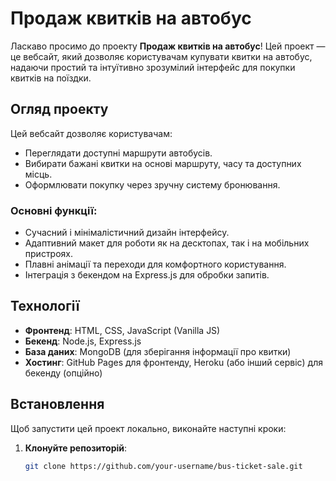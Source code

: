 # Продаж квитків на автобус

Ласкаво просимо до проекту **Продаж квитків на автобус**! Цей проект — це вебсайт, який дозволяє користувачам купувати квитки на автобус, надаючи простий та інтуїтивно зрозумілий інтерфейс для покупки квитків на поїздки.

## Огляд проекту

Цей вебсайт дозволяє користувачам:
- Переглядати доступні маршрути автобусів.
- Вибирати бажані квитки на основі маршруту, часу та доступних місць.
- Оформлювати покупку через зручну систему бронювання.

### Основні функції:
- Сучасний і мінімалістичний дизайн інтерфейсу.
- Адаптивний макет для роботи як на десктопах, так і на мобільних пристроях.
- Плавні анімації та переходи для комфортного користування.
- Інтеграція з бекендом на Express.js для обробки запитів.

## Технології

- **Фронтенд**: HTML, CSS, JavaScript (Vanilla JS)
- **Бекенд**: Node.js, Express.js
- **База даних**: MongoDB (для зберігання інформації про квитки)
- **Хостинг**: GitHub Pages для фронтенду, Heroku (або інший сервіс) для бекенду (опційно)

## Встановлення

Щоб запустити цей проект локально, виконайте наступні кроки:

1. **Клонуйте репозиторій**:
   ```bash
   git clone https://github.com/your-username/bus-ticket-sale.git
